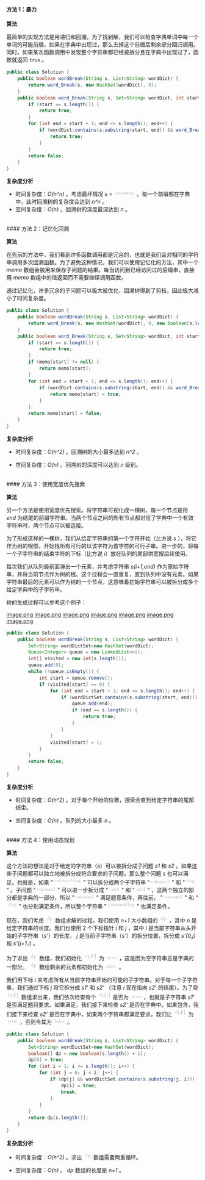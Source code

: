 #### 方法 1：暴力

**算法**

最简单的实现方法是用递归和回溯。为了找到解，我们可以检查字典单词中每一个单词的可能前缀，如果在字典中出现过，那么去掉这个前缀后剩余部分回归调用。同时，如果某次函数调用中发现整个字符串都已经被拆分且在字典中出现过了，函数就返回 `true` 。

```Java []
public class Solution {
    public boolean wordBreak(String s, List<String> wordDict) {
        return word_Break(s, new HashSet(wordDict), 0);
    }
    public boolean word_Break(String s, Set<String> wordDict, int start) {
        if (start == s.length()) {
            return true;
        }
        for (int end = start + 1; end <= s.length(); end++) {
            if (wordDict.contains(s.substring(start, end)) && word_Break(s, wordDict, end)) {
                return true;
            }
        }
        return false;
    }
}
```

**复杂度分析**

* 时间复杂度：*O(n^n)* 。考虑最坏情况 *s* = ![\text{aaaaaaa} ](./p__text{aaaaaaa}_.png)  。每一个前缀都在字典中，此时回溯树的复杂度会达到 *n^n* 。
* 空间复杂度：*O(n)* 。回溯树的深度最深达到 *n* 。

<br />
#### 方法 2：记忆化回溯

**算法**

在先前的方法中，我们看到许多函数调用都是冗余的，也就是我们会对相同的字符串调用多次回溯函数。为了避免这种情况，我们可以使用记忆化的方法，其中一个 *memo* 数组会被用来保存子问题的结果。每当访问到已经访问过的后缀串，直接用 *memo* 数组中的值返回而不需要继续调用函数。

通过记忆化，许多冗余的子问题可以极大被优化，回溯树得到了剪枝，因此极大减小了时间复杂度。

```Java []
public class Solution {
    public boolean wordBreak(String s, List<String> wordDict) {
        return word_Break(s, new HashSet(wordDict), 0, new Boolean[s.length()]);
    }
    public boolean word_Break(String s, Set<String> wordDict, int start, Boolean[] memo) {
        if (start == s.length()) {
            return true;
        }
        if (memo[start] != null) {
            return memo[start];
        }
        for (int end = start + 1; end <= s.length(); end++) {
            if (wordDict.contains(s.substring(start, end)) && word_Break(s, wordDict, end, memo)) {
                return memo[start] = true;
            }
        }
        return memo[start] = false;
    }
}
```

**复杂度分析**

* 时间复杂度：*O(n^2)* 。回溯树的大小最多达到 *n^2* 。

* 空间复杂度：*O(n)* 。回溯树的深度可以达到 *n* 级别。

<br/>
#### 方法 3：使用宽度优先搜索

**算法**

另一个方法是使用宽度优先搜索。将字符串可视化成一棵树，每一个节点是用 *end* 为结尾的前缀字符串。当两个节点之间的所有节点都对应了字典中一个有效字符串时，两个节点可以被连接。

为了形成这样的一棵树，我们从给定字符串的第一个字符开始（比方说 *s* ），将它作为树的根部，开始找所有可行的以该字符为首字符的可行子串。进一步的，将每一个子字符串的结束字符的下标（比方说 *i*）放在队列的尾部供宽搜后续使用。

每次我们从队列最前面弹出一个元素，并考虑字符串 *s(i+1,end)* 作为原始字符串，并将当前节点作为树的根。这个过程会一直重复，直到队列中没有元素。如果字符串最后的元素可以作为树的一个节点，这意味着初始字符串可以被拆分成多个给定字典中的子字符串。

树的生成过程可以参考这个例子：

  [image.png](https://pic.leetcode-cn.com/b874378afb2d9bc171a396e778cfeb25a6ee1368a374124de3d9990b820e80e6-image.png)  [image.png](https://pic.leetcode-cn.com/3bcb1c59ef2489c034310c76c86b2cfd707beed96f629d8be51e2ae96287d2c5-image.png)  [image.png](https://pic.leetcode-cn.com/cb9b4a35d26b71346da25f9f6cab1926dfb7cb9d3cb8171a750f8d012f081fff-image.png)  [image.png](https://pic.leetcode-cn.com/bd128522a7fc7b3426c1411cbc4c729018b53f814f74eb97fc25003bfe282eb4-image.png)  [image.png](https://pic.leetcode-cn.com/89989e53118ece2da9f0fd79c56b1beff07a6bdabd8ee9c1b0492f93d8eec000-image.png)  [image.png](https://pic.leetcode-cn.com/7e338635849ebb3ee872bcf8ddc14a56ece8bc2d4486cef984980fa8d53b7571-image.png)  [image.png](https://pic.leetcode-cn.com/13748edb1a2cab3f7636a0af409de256aa1048ff976dff44627c118b9f9b5fbb-image.png) 

```Java []
public class Solution {
    public boolean wordBreak(String s, List<String> wordDict) {
        Set<String> wordDictSet=new HashSet(wordDict);
        Queue<Integer> queue = new LinkedList<>();
        int[] visited = new int[s.length()];
        queue.add(0);
        while (!queue.isEmpty()) {
            int start = queue.remove();
            if (visited[start] == 0) {
                for (int end = start + 1; end <= s.length(); end++) {
                    if (wordDictSet.contains(s.substring(start, end))) {
                        queue.add(end);
                        if (end == s.length()) {
                            return true;
                        }
                    }
                }
                visited[start] = 1;
            }
        }
        return false;
    }
}
```

**复杂度分析**

* 时间复杂度：*O(n^2)* 。对于每个开始的位置，搜索会直到给定字符串的尾部结束。

* 空间复杂度：*O(n)* 。队列的大小最多 *n* 。

<br />
#### 方法 4：使用动态规划

**算法**

这个方法的想法是对于给定的字符串（*s*）可以被拆分成子问题 *s1* 和 *s2* 。如果这些子问题都可以独立地被拆分成符合要求的子问题，那么整个问题 *s* 也可以满足。也就是，如果 "![\text{catsanddog} ](./p__text{catsanddog}_.png) " 可以拆分成两个子字符串 "![\text{catsand} ](./p__text{catsand}_.png) " 和 "![\text{dog} ](./p__text{dog}_.png) " 。子问题 "![\text{catsand} ](./p__text{catsand}_.png) " 可以进一步拆分成 "![\text{cats} ](./p__text{cats}_.png) " 和 "![\text{and} ](./p__text{and}_.png) " ，这两个独立的部分都是字典的一部分，所以 "![\text{catsand} ](./p__text{catsand}_.png) " 满足题意条件，再往前， "![\text{catsand} ](./p__text{catsand}_.png) " 和 "![\text{dog} ](./p__text{dog}_.png) " 也分别满足条件，所以整个字符串 "![\text{catsanddog} ](./p__text{catsanddog}_.png) " 也满足条件。

现在，我们考虑 ![\text{dp} ](./p__text{dp}_.png)  数组求解的过程。我们使用 *n+1* 大小数组的 ![\text{dp} ](./p__text{dp}_.png)  ，其中 *n* 是给定字符串的长度。我们也使用 2 个下标指针 *i* 和 *j* ，其中 *i* 是当前字符串从头开始的子字符串（*s'*）的长度， *j* 是当前子字符串（*s'*）的拆分位置，拆分成 *s'(0,j)* 和 *s'(j+1,i)* 。

为了求出 ![\text{dp} ](./p__text{dp}_.png)  数组，我们初始化 ![\text{dp}\[0\] ](./p__text{dp}_0__.png)  为 ![\text{true} ](./p__text{true}_.png)  ，这是因为空字符串总是字典的一部分。 ![\text{dp} ](./p__text{dp}_.png)  数组剩余的元素都初始化为 ![\text{false} ](./p__text{false}_.png)  。

我们用下标 *i* 来考虑所有从当前字符串开始的可能的子字符串。对于每一个子字符串，我们通过下标 *j* 将它拆分成 *s1'* 和 *s2'* （注意 *i* 现在指向 *s2'* 的结尾）。为了将 ![\text{dp}\[i\] ](./p__text{dp}_i__.png)  数组求出来，我们依次检查每个 ![\text{dp}\[j\] ](./p__text{dp}_j__.png)  是否为 ![\text{true} ](./p__text{true}_.png)  ，也就是子字符串 *s1'* 是否满足题目要求。如果满足，我们接下来检查 *s2'* 是否在字典中。如果包含，我们接下来检查 *s2'* 是否在字典中，如果两个字符串都满足要求，我们让 ![\text{dp}\[i\] ](./p__text{dp}_i__.png)  为 ![\text{true} ](./p__text{true}_.png)  ，否则令其为 ![\text{false} ](./p__text{false}_.png)  。

```Java []
public class Solution {
    public boolean wordBreak(String s, List<String> wordDict) {
        Set<String> wordDictSet=new HashSet(wordDict);
        boolean[] dp = new boolean[s.length() + 1];
        dp[0] = true;
        for (int i = 1; i <= s.length(); i++) {
            for (int j = 0; j < i; j++) {
                if (dp[j] && wordDictSet.contains(s.substring(j, i))) {
                    dp[i] = true;
                    break;
                }
            }
        }
        return dp[s.length()];
    }
}
```

**复杂度分析**

* 时间复杂度：*O(n^2)* 。求出 ![\text{dp} ](./p__text{dp}_.png)  数组需要两重循环。

* 空间复杂度：*O(n)* 。 *dp* 数组的长度是 *n+1* 。